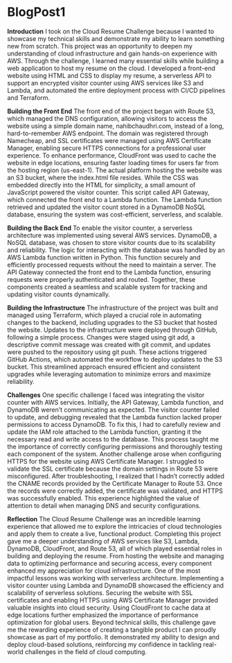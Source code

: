 # BlogPost1
**Introduction**
I took on the Cloud Resume Challenge because I wanted to showcase my technical skills and demonstrate my ability to learn something new from scratch. This project was an opportunity to deepen my understanding of cloud infrastructure and gain hands-on experience with AWS. Through the challenge, I learned many essential skills while building a web application to host my resume on the cloud. I developed a front-end website using HTML and CSS to display my resume, a serverless API to support an encrypted visitor counter using AWS services like S3 and Lambda, and automated the entire deployment process with CI/CD pipelines and Terraform.

**Building the Front End**
The front end of the project began with Route 53, which managed the DNS configuration, allowing visitors to access the website using a simple domain name, nahibchaudhri.com, instead of a long, hard-to-remember AWS endpoint. The domain was registered through Namecheap, and SSL certificates were managed using AWS Certificate Manager, enabling secure HTTPS connections for a professional user experience. To enhance performance, CloudFront was used to cache the website in edge locations, ensuring faster loading times for users far from the hosting region (us-east-1). The actual platform hosting the website was an S3 bucket, where the index.html file resides. While the CSS was embedded directly into the HTML for simplicity, a small amount of JavaScript powered the visitor counter. This script called API Gateway, which connected the front end to a Lambda function. The Lambda function retrieved and updated the visitor count stored in a DynamoDB NoSQL database, ensuring the system was cost-efficient, serverless, and scalable.

**Building the Back End**
To enable the visitor counter, a serverless architecture was implemented using several AWS services. DynamoDB, a NoSQL database, was chosen to store visitor counts due to its scalability and reliability. The logic for interacting with the database was handled by an AWS Lambda function written in Python. This function securely and efficiently processed requests without the need to maintain a server. The API Gateway connected the front end to the Lambda function, ensuring requests were properly authenticated and routed. Together, these components created a seamless and scalable system for tracking and updating visitor counts dynamically.

**Building the Infrastructure**
The infrastructure of the project was built and managed using Terraform, which played a crucial role in automating changes to the backend, including upgrades to the S3 bucket that hosted the website. Updates to the infrastructure were deployed through GitHub, following a simple process. Changes were staged using git add, a descriptive commit message was created with git commit, and updates were pushed to the repository using git push. These actions triggered GitHub Actions, which automated the workflow to deploy updates to the S3 bucket. This streamlined approach ensured efficient and consistent upgrades while leveraging automation to minimize errors and maximize reliability.

**Challenges**
One specific challenge I faced was integrating the visitor counter with AWS services. Initially, the API Gateway, Lambda function, and DynamoDB weren’t communicating as expected. The visitor counter failed to update, and debugging revealed that the Lambda function lacked proper permissions to access DynamoDB. To fix this, I had to carefully review and update the IAM role attached to the Lambda function, granting it the necessary read and write access to the database. This process taught me the importance of correctly configuring permissions and thoroughly testing each component of the system.
Another challenge arose when configuring HTTPS for the website using AWS Certificate Manager. I struggled to validate the SSL certificate because the domain settings in Route 53 were misconfigured. After troubleshooting, I realized that I hadn’t correctly added the CNAME records provided by the Certificate Manager to Route 53. Once the records were correctly added, the certificate was validated, and HTTPS was successfully enabled. This experience highlighted the value of attention to detail when managing DNS and security configurations.

**Reflection**
The Cloud Resume Challenge was an incredible learning experience that allowed me to explore the intricacies of cloud technologies and apply them to create a live, functional product. Completing this project gave me a deeper understanding of AWS services like S3, Lambda, DynamoDB, CloudFront, and Route 53, all of which played essential roles in building and deploying the resume. From hosting the website and managing data to optimizing performance and securing access, every component enhanced my appreciation for cloud infrastructure. One of the most impactful lessons was working with serverless architecture. Implementing a visitor counter using Lambda and DynamoDB showcased the efficiency and scalability of serverless solutions. Securing the website with SSL certificates and enabling HTTPS using AWS Certificate Manager provided valuable insights into cloud security. Using CloudFront to cache data at edge locations further emphasized the importance of performance optimization for global users. Beyond technical skills, this challenge gave me the rewarding experience of creating a tangible product I can proudly showcase as part of my portfolio. It demonstrated my ability to design and deploy cloud-based solutions, reinforcing my confidence in tackling real-world challenges in the field of cloud computing.



